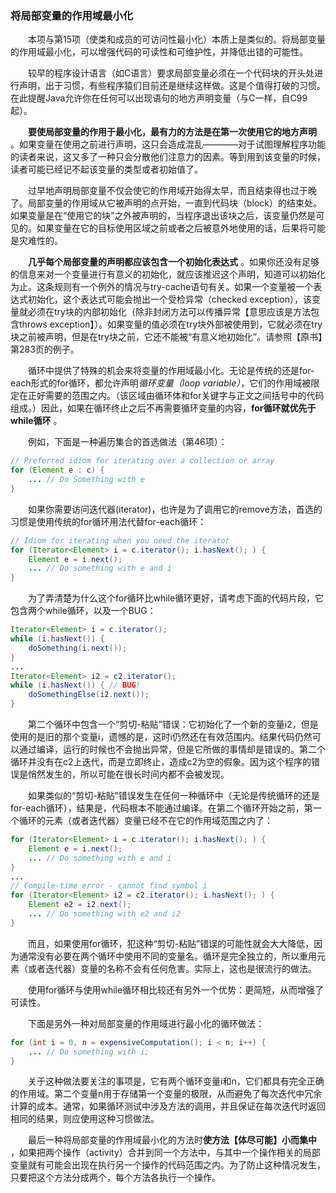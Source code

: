 ### 将局部变量的作用域最小化

&emsp;&emsp;本项与第15项（使类和成员的可访问性最小化）本质上是类似的。将局部变量的作用域最小化，可以增强代码的可读性和可维护性，并降低出错的可能性。

&emsp;&emsp;较早的程序设计语言（如C语言）要求局部变量必须在一个代码块的开头处进行声明，出于习惯，有些程序猿们目前还是继续这样做。这是个值得打破的习惯。在此提醒Java允许你在任何可以出现语句的地方声明变量（与C一样，自C99起）。

&emsp;&emsp;**要使局部变量的作用于最小化，最有力的方法是在第一次使用它的地方声明** 。如果变量在使用之前进行声明，这只会造成混乱————对于试图理解程序功能的读者来说，这又多了一种只会分散他们注意力的因素。等到用到该变量的时候，读者可能已经记不起该变量的类型或者初始值了。

&emsp;&emsp;过早地声明局部变量不仅会使它的作用域开始得太早，而且结束得也过于晚了。局部变量的作用域从它被声明的点开始，一直到代码块（block）的结束处。如果变量是在“使用它的块”之外被声明的，当程序退出该块之后，该变量仍然是可见的。如果变量在它的目标使用区域之前或者之后被意外地使用的话，后果将可能是灾难性的。

&emsp;&emsp;**几乎每个局部变量的声明都应该包含一个初始化表达式** 。如果你还没有足够的信息来对一个变量进行有意义的初始化，就应该推迟这个声明，知道可以初始化为止。这条规则有一个例外的情况与try-cache语句有关。如果一个变量被一个表达式初始化，这个表达式可能会抛出一个受检异常（checked exception），该变量就必须在try块的内部初始化（除非封闭方法可以传播异常【意思应该是方法包含throws exception】）。如果变量的值必须在try块外部被使用到，它就必须在try块之前被声明，但是在try块之前，它还不能被“有意义地初始化”。请参照【原书】第283页的例子。

&emsp;&emsp;循环中提供了特殊的机会来将变量的作用域最小化。无论是传统的还是for-each形式的for循环，都允许声明*循环变量（loop variable）*，它们的作用域被限定在正好需要的范围之内。（该区域由循环体和for关键字与正文之间括号中的代码组成。）因此，如果在循环终止之后不再需要循环变量的内容，**for循环就优先于while循环** 。

&emsp;&emsp;例如，下面是一种遍历集合的首选做法（第46项）：

```java
// Preferred idiom for iterating over a collection or array
for (Element e : c) {
    ... // Do Something with e
}
```

&emsp;&emsp;如果你需要访问迭代器(iterator)，也许是为了调用它的remove方法，首选的习惯是使用传统的for循环用法代替for-each循环：

```java
// Idiom for iterating when you need the iterator
for (Iterator<Element> i = c.iterator(); i.hasNext(); ) {
    Element e = i.next();
    ... // Do something with e and i
}
```

&emsp;&emsp;为了弄清楚为什么这个for循环比while循环更好，请考虑下面的代码片段，它包含两个while循环，以及一个BUG：

```java
Iterator<Element> i = c.iterator();
while (i.hasNext()) {
    doSomething(i.next());
}
...
Iterator<Element> i2 = c2.iterator();
while (i.hasNext()) { // BUG!
    doSomethingElse(i2.next());
}
```

&emsp;&emsp;第二个循环中包含一个“剪切-粘贴”错误：它初始化了一个新的变量i2，但是使用的是旧的那个变量i，遗憾的是，这时i仍然还在有效范围内。结果代码仍然可以通过编译，运行的时候也不会抛出异常，但是它所做的事情却是错误的。第二个循环并没有在c2上迭代，而是立即终止，造成c2为空的假象。因为这个程序的错误是悄然发生的，所以可能在很长时间内都不会被发现。

&emsp;&emsp;如果类似的“剪切-粘贴”错误发生在任何一种循环中（无论是传统循环的还是for-each循环），结果是，代码根本不能通过编译。在第二个循环开始之前，第一个循环的元素（或者迭代器）变量已经不在它的作用域范围之内了：

```java
for (Iterator<Element> i = c.iterator(); i.hasNext(); ) {
    Element e = i.next();
    ... // Do something with e and i
}
...
// Compile-time error - cannot find symbol i
for (Iterator<Element> i2 = c2.iterator(); i.hasNext(); ) {
    Element e2 = i2.next();
    ... // Do something with e2 and i2
}
```

&emsp;&emsp;而且，如果使用for循环，犯这种“剪切-粘贴”错误的可能性就会大大降低，因为通常没有必要在两个循环中使用不同的变量名。循环是完全独立的，所以重用元素（或者迭代器）变量的名称不会有任何危害。实际上，这也是很流行的做法。

&emsp;&emsp;使用for循环与使用while循环相比较还有另外一个优势：更简短，从而增强了可读性。

&emsp;&emsp;下面是另外一种对局部变量的作用域进行最小化的循环做法：

```java
for (int i = 0, n = expensiveComputation(); i < n; i++) {
    ... // Do something with i;
}
```

&emsp;&emsp;关于这种做法要关注的事项是，它有两个循环变量i和n，它们都具有完全正确的作用域。第二个变量n用于存储第一个变量的极限，从而避免了每次迭代中冗余计算的成本。通常，如果循环测试中涉及方法的调用，并且保证在每次迭代时返回相同的结果，则应使用这种习惯做法。

&emsp;&emsp;最后一种将局部变量的作用域最小化的方法时**使方法【体尽可能】小而集中** ，如果把两个操作（activity）合并到同一个方法中，与其中一个操作相关的局部变量就有可能会出现在执行另一个操作的代码范围之内。为了防止这种情况发生，只要把这个方法分成两个，每个方法各执行一个操作。